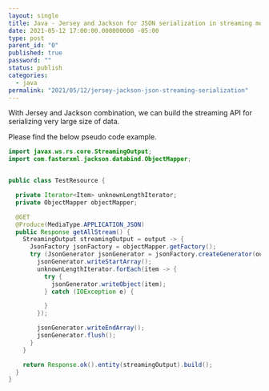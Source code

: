 ```yaml
---
layout: single
title: Java - Jersey and Jackson for JSON serialization in streaming mode
date: 2021-05-12 17:00:00.000000000 -05:00
type: post
parent_id: "0"
published: true
password: ""
status: publish
categories:
  - java
permalink: "2021/05/12/jersey-jackson-json-streaming-serialization"
---
```

With Jersey and Jackson combination, we can build the streaming API for serializing very large size of data.

Please find the below pseudo code example.

```java
import javax.ws.rs.core.StreamingOutput;
import com.fasterxml.jackson.databind.ObjectMapper;


public class TestResource {

  private Iterator<Item> unknownLengthIterator;
  private ObjectMapper objectMapper;

  @GET
  @Produce(MediaType.APPLICATION_JSON)
  public Response getAllStream() {
    StreamingOutput streamingOutput = output -> {
      JsonFactory jsonFactory = objectMapper.getFactory();
      try (JsonGenerator jsonGenerator = jsonFactory.createGenerator(output)) {
        jsonGenerator.writeStartArray();
        unknownLengthIterator.forEach(item -> {
          try {
            jsonGenerator.writeObject(item);
          } catch (IOException e) {

          }
        });

        jsonGenerator.writeEndArray();
        jsonGenerator.flush();
      }
    }

    return Response.ok().entity(streamingOutput).build();
  }
}

```

